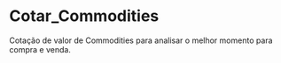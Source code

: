 # Cotar_Commodities
Cotação de valor de Commodities para analisar o melhor momento para compra e venda.
